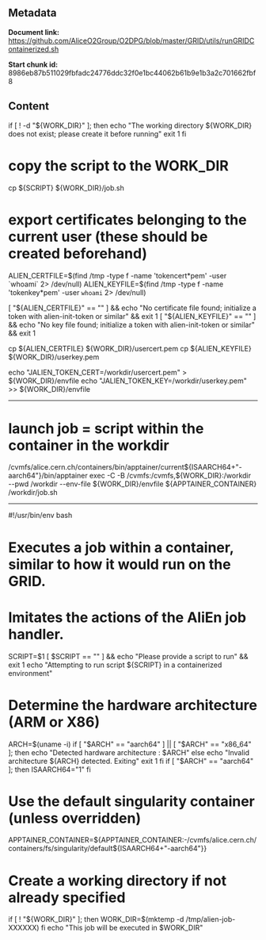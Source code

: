 ## Metadata

**Document link:** https://github.com/AliceO2Group/O2DPG/blob/master/GRID/utils/runGRIDContainerized.sh

**Start chunk id:** 8986eb87b511029fbfadc24776ddc32f0e1bc44062b61b9e1b3a2c701662fbf8

## Content

if [ ! -d "${WORK_DIR}" ]; then
    echo "The working directory ${WORK_DIR} does not exist; please create it before running"
    exit 1
fi

# copy the script to the WORK_DIR
cp ${SCRIPT} ${WORK_DIR}/job.sh

# export certificates belonging to the current user (these should be created beforehand)
ALIEN_CERTFILE=$(find /tmp -type f -name 'tokencert*pem' -user `whoami` 2> /dev/null)
ALIEN_KEYFILE=$(find /tmp -type f -name 'tokenkey*pem' -user `whoami` 2> /dev/null)

[ "${ALIEN_CERTFILE}" == "" ] && echo "No certificate file found; initialize a token with alien-init-token or similar" && exit 1
[ "${ALIEN_KEYFILE}" == "" ] && echo "No key file found; initialize a token with alien-init-token or similar" && exit 1

cp ${ALIEN_CERTFILE} ${WORK_DIR}/usercert.pem
cp ${ALIEN_KEYFILE} ${WORK_DIR}/userkey.pem

echo "JALIEN_TOKEN_CERT=/workdir/usercert.pem" > ${WORK_DIR}/envfile
echo "JALIEN_TOKEN_KEY=/workdir/userkey.pem" >> ${WORK_DIR}/envfile

---

# launch job = script within the container in the workdir
/cvmfs/alice.cern.ch/containers/bin/apptainer/current${ISAARCH64+"-aarch64"}/bin/apptainer exec -C -B /cvmfs:/cvmfs,${WORK_DIR}:/workdir  \
                                                                    --pwd /workdir --env-file ${WORK_DIR}/envfile ${APPTAINER_CONTAINER} /workdir/job.sh

---

#!/usr/bin/env bash

# Executes a job within a container, similar to how it would run on the GRID.
# Imitates the actions of the AliEn job handler.

SCRIPT=$1
[ $SCRIPT == "" ] && echo "Please provide a script to run" && exit 1
echo "Attempting to run script ${SCRIPT} in a containerized environment"

# Determine the hardware architecture (ARM or X86)
ARCH=$(uname -i)
if [ "$ARCH" == "aarch64" ] || [ "$ARCH" == "x86_64" ]; then
    echo "Detected hardware architecture : $ARCH"
else
    echo "Invalid architecture ${ARCH} detected. Exiting"
    exit 1
fi
if [ "$ARCH" == "aarch64" ]; then
  ISAARCH64="1"
fi
# Use the default singularity container (unless overridden)
APPTAINER_CONTAINER=${APPTAINER_CONTAINER:-/cvmfs/alice.cern.ch/containers/fs/singularity/default${ISAARCH64+"-aarch64"}}

# Create a working directory if not already specified
if [ ! "${WORK_DIR}" ]; then
  WORK_DIR=$(mktemp -d /tmp/alien-job-XXXXXX)
fi
echo "This job will be executed in $WORK_DIR"